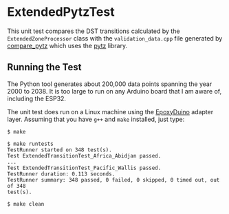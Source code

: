 # ExtendedPytzTest

This unit test compares the DST transitions calculated by the
`ExtendedZoneProcessor` class with the `validation_data.cpp` file generated by
[compare_pytz](tools/compare_pytz) which uses the
[pytz](https://pypi.org/project/pytz/) library.

## Running the Test

The Python tool generates about 200,000 data points spanning the year 2000 to
2038. It is too large to run on any Arduino board that I am aware of, including
the ESP32.

The unit test does run on a Linux machine using the
[EpoxyDuino](https://github.com/bxparks/EpoxyDuino) adapter layer.
Assuming that you have `g++` and `make` installed, just type:

```
$ make

$ make runtests
TestRunner started on 348 test(s).
Test ExtendedTransitionTest_Africa_Abidjan passed.
...
Test ExtendedTransitionTest_Pacific_Wallis passed.
TestRunner duration: 0.113 seconds.
TestRunner summary: 348 passed, 0 failed, 0 skipped, 0 timed out, out of 348
test(s).

$ make clean
```
